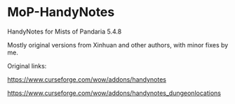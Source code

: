 # MoP-HandyNotes
HandyNotes for Mists of Pandaria 5.4.8

Mostly original versions from Xinhuan and other authors, with minor fixes by me.

Original links:

https://www.curseforge.com/wow/addons/handynotes

https://www.curseforge.com/wow/addons/handynotes_dungeonlocations
